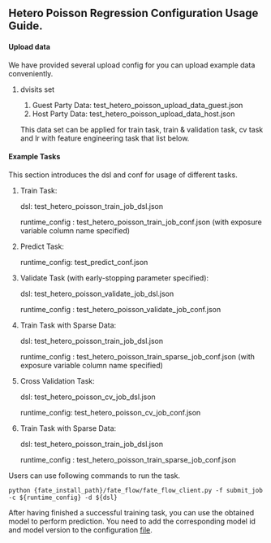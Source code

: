 ## Hetero Poisson Regression Configuration Usage Guide.

#### Upload data

We have provided several upload config for you can upload example data conveniently.

1. dvisits set
    1. Guest Party Data: test_hetero_poisson_upload_data_guest.json
    2. Host Party Data: test_hetero_poisson_upload_data_host.json

    This data set can be applied for train task, train & validation task, cv task and lr with feature engineering task that list below.

#### Example Tasks

This section introduces the dsl and conf for usage of different tasks.

1. Train Task:

    dsl: test_hetero_poisson_train_job_dsl.json

    runtime_config : test_hetero_poisson_train_job_conf.json
    (with exposure variable column name specified)

2. Predict Task:

    runtime_config: test_predict_conf.json
    
3.  Validate Task (with early-stopping parameter specified):

    dsl: test_hetero_poisson_validate_job_dsl.json

    runtime_config : test_hetero_poisson_validate_job_conf.json
  
4. Train Task with Sparse Data:
    
    dsl: test_hetero_poisson_train_job_dsl.json

    runtime_config : test_hetero_poisson_train_sparse_job_conf.json
    (with exposure variable column name specified)

5. Cross Validation Task:

    dsl: test_hetero_poisson_cv_job_dsl.json

    runtime_config: test_hetero_poisson_cv_job_conf.json
    
6. Train Task with Sparse Data:
    
    dsl: test_hetero_poisson_train_job_dsl.json

    runtime_config : test_hetero_poisson_train_sparse_job_conf.json


Users can use following commands to run the task.

    python {fate_install_path}/fate_flow/fate_flow_client.py -f submit_job -c ${runtime_config} -d ${dsl}

After having finished a successful training task, you can use the obtained model to perform prediction. You need to add the corresponding model id and model version to the configuration [file](test_predict_conf.json).